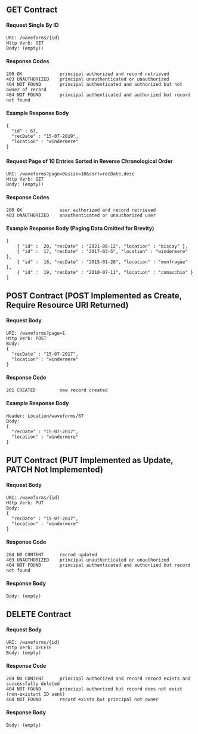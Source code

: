 ## GET Contract

#### Request Single By ID
    URI: /waveforms/{id}
    Http Verb: GET
    Body: (empty))

#### Response Codes
    200 OK              principal authorized and record retrieved
    403 UNAUTHORIZED    principal unauthenticated or unauthorized
    404 NOT FOUND       principal authenticated and authorized but not owner of record
    404 NOT FOUND       principal authenticated and authorized but record not found

#### Example Response Body
    {
      "id" : 67,
      "recDate" : "15-07-2019",
      "location" : "windermere"
    }
###
#### Request Page of 10 Entries Sorted in Reverse Chronological Order
    URI: /waveforms?page=0&size=10&sort=recDate,desc
    Http Verb: GET
    Body: (empty))

#### Response Codes
    200 OK              user authorized and record retrieved
    403 UNAUTHORIZED    unauthenticated or unauthorized user

#### Example Response Body (Paging Data Omitted for Brevity)
    [        
        { "id" :  20, "recDate" : "2021-06-12", "location" : "biscay" },
        { "id" :  17, "recDate" : "2017-03-5", "location" : "windermere" },
        { "id" :  18, "recDate" : "2015-01-28", "location" : "monfragüe" },
        { "id" :  19, "recDate" : "2010-07-11", "location" : "comacchio" }        
    ]
    
##
## POST Contract (POST Implemented as Create, Require Resource URI Returned)
#### Request Body
    URI: /waveforms?page=1
    Http Verb: POST
    Body:
    {
      "recDate" : "15-07-2017",
      "location" : "windermere"
    }

#### Response Code
    201 CREATED         new record created

#### Example Response Body
    Header: Location/waveforms/67
    Body:
    {
      "recDate" : "15-07-2017",
      "location" : "windermere"
    }
##

## PUT Contract (PUT Implemented as Update, PATCH Not Implemented)
#### Request Body
    URI: /waveforms/{id}
    Http Verb: PUT
    Body:
    {
      "recDate" : "15-07-2017",
      "location" : "windermere"
    }

#### Response Code
    204 NO CONTENT      recrod updated
    403 UNAUTHORIZED    principal unauthenticated or unauthorized
    404 NOT FOUND       principal authenticated and authorized but record not found

#### Response Body
    Body: (empty)

##
## DELETE Contract

#### Request Body
    URI: /waveforms/{id}
    Http Verb: DELETE    
    Body: (empty)

#### Response Code
    204 NO CONTENT      princiapl authorized and record record exists and successfully deleted
    404 NOT FOUND       princiapl authorized but record does not exist (non-existant ID sent)
    404 NOT FOUND       record exists but principal not owner

#### Response Body
    Body: (empty)
    











